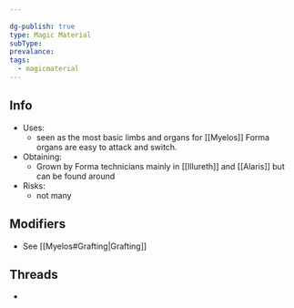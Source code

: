 ```yaml
---
  
dg-publish: true
type: Magic Material
subType: 
prevalance: 
tags:
  - magicmaterial
---
```

## Info
- Uses:
	- seen as the most basic limbs and organs for [[Myelos]] Forma organs are easy to attack and switch.
- Obtaining:
	- Grown by Forma technicians mainly in [[Illureth]] and [[Alaris]] but can be found around
- Risks:
	- not many
## Modifiers
- See [[Myelos#Grafting|Grafting]]
## Threads
- 